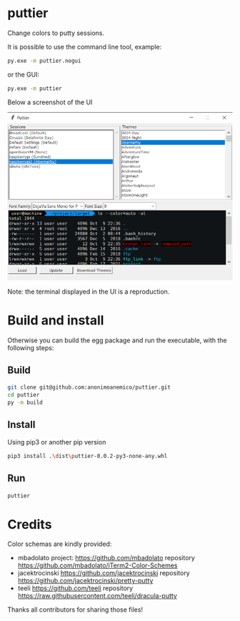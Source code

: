 # puttier
Change colors to putty sessions.

It is possible to use the command line tool, example:

```sh
py.exe -m puttier.nogui
```

or the GUI:

```sh
py.exe -m puttier
```

Below a screenshot of the UI

![Alt text](example.png?raw=true "Example")

 Note: the terminal displayed in the UI is a reproduction.

# Build and install
Otherwise you can build the egg package and run the executable, with the following steps:
## Build
```sh
git clone git@github.com:anonimoanemico/puttier.git
cd puttier
py -m build
```

## Install
Using pip3 or another pip version

```sh
pip3 install .\dist\puttier-0.0.2-py3-none-any.whl
```
## Run
```sh
puttier
```


# Credits

Color schemas are kindly provided:
- mbadolato project: https://github.com/mbadolato repository https://github.com/mbadolato/iTerm2-Color-Schemes
- jacektrocinski https://github.com/jacektrocinski repository https://github.com/jacektrocinski/pretty-putty
- teeli https://github.com/teeli repository https://raw.githubusercontent.com/teeli/dracula-putty

Thanks all contributors for sharing those files!
